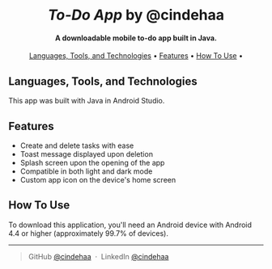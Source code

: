 <h1 align="center">
  <br>
  <i>To-Do App</i> by @cindehaa
  <br>
</h1>

<h4 align="center">A downloadable mobile to-do app built in Java.</h4>

<p align="center">
  <a href="#languages-tools-and-technologies">Languages, Tools, and Technologies</a> •
  <a href="features">Features</a> •
  <a href="#how-to-use">How To Use</a> •
</p>

## Languages, Tools, and Technologies
This app was built with Java in Android Studio.

## Features

* Create and delete tasks with ease
* Toast message displayed upon deletion
* Splash screen upon the opening of the app
* Compatible in both light and dark mode
* Custom app icon on the device's home screen

## How To Use

To download this application, you'll need an Android device with Android 4.4 or higher (approximately 99.7% of devices).

---

> GitHub [@cindehaa](https://github.com/cindehaa) &nbsp;&middot;&nbsp;
> LinkedIn [@cindehaa](https://www.linkedin.com/in/cindehaa/)
